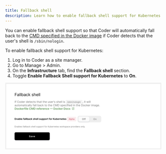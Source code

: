 ```yaml
---
title: Fallback shell
description: Learn how to enable fallback shell support for Kubernetes.
---
```


You can enable fallback shell support so that Coder will automatically fall back
to the
[CMD specified in the Docker image](https://docs.docker.com/engine/reference/builder/#cmd)
if Coder detects that the user's shell is `/sbin/nologin`.

To enable fallback shell support for Kubernetes:

1. Log in to Coder as a site manager.
1. Go to Manage > Admin.
1. On the **Infrastructure** tab, find the **Fallback shell** section.
1. Toggle **Enable Fallback Shell support for Kubernetes** to **On**.

![Enable fallback shell support](../assets/admin/fallback-shell.png)
